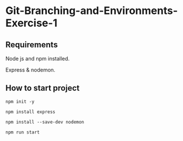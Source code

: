 # Git-Branching-and-Environments-Exercise-1

## Requirements

Node js and npm installed.

Express & nodemon.

## How to start project

```npm init -y```

```npm install express```

```npm install --save-dev nodemon```

```npm run start```